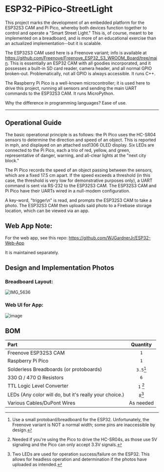# ESP32-PiPico-StreetLight

This project marks the development of an embedded platform for the ESP32S3 CAM and Pi Pico, whereby
both devices function together to control and operate a "Smart Street Light." This is, of course, meant to be implemented on a breadboard, and is more of an educational exercise than an actualized implementation--but it is scalable.

The ESP32S3 CAM used here is a Freenove variant; info is available at https://github.com/Freenove/Freenove_ESP32_S3_WROOM_Board/tree/main. This is essentially an ESP32 CAM with all goodies incorporated, and it possesses a built-in SD card reader, camera header, and all normal GPIO broken-out. Problematically, not all GPIO is always accessible. It runs C++.

The Raspberry Pi Pico is a well-known microcontroller; it is used here to drive this project, running all sensors and sending the main UART commands to the ESP32S3 CAM. It runs MicroPython.

Why the difference in programming languages? Ease of use.

---

## Operational Guide

The basic operational principle is as follows: the Pi Pico uses the HC-SR04 sensors to determine the direction and speed of an object. This is reported in mph, and displayed on an attached ssd1306 OLED display. Six LEDs are connected to the Pi Pico, each a trio of red, yellow, and green, representative of danger, warning, and all-clear lights at the "next city block."

The Pi Pico records the speed of an object passing between the sensors, which are a fixed 17.5 cm apart. If the speed exceeds a threshold (in this case, the threshold is very low for demonstrative purposes only), a UART command is sent via RS-232 to the ESP32S3 CAM. The ESP32S3 CAM and Pi Pico have their UARTs wired in a null-modem configuration.

A key-word, "trigger\n" is read, and prompts the ESP32S3 CAM to take a photo. The ESP32S3 CAM then uploads said photo to a Firebase storage location, which can be viewed via an app.

## Web App Note:

For the web app, see this repo: https://github.com/WJGardnerJr/ESP32-Web-App

It is maintained separately.

## Design and Implementation Photos

### Breadboard Layout:
![IMG_5636](https://github.com/WJGardnerJr/ESP32-PiPico-StreetLight/assets/135628958/060c208b-dd18-4a6a-9e73-0c01aaead33f)

### Web UI for App:
![image](https://github.com/WJGardnerJr/ESP32-PiPico-StreetLight/assets/135628958/709a2a71-c5d3-4047-9ac1-597d3ec1badc)

## BOM
| Part  | Quantity  |
| :--- | :---: |
| Freenove ESP32S3 CAM  | `1` |
| Raspberry Pi Pico  | `1` |
| Solderless Breadboards (or protoboards)  | `3.5`[^1] |
| 330 Ω / 470 Ω Resistors| `6` |
| TTL Logic Level Converter  | `1` [^2]|
| LEDs (Any color will do, but it's really your choice.)  | `8`[^3] |
| Various Cables/DuPont Wires| As needed |

[^1]: Use a small protobard/breadboard for the ESP32. Unfortunately, the Freenove variant is NOT a normal width; some pins are inaccessible by design.

[^2]: Needed if you're using the Pico to drive the HC-SR04s, as those use 5V signaling and the Pico can only accept 3.3V signals.

[^3]: Two LEDs are used for operation success/failure on the ESP32. This allows for headless operation and determination if the photos have uploaded as intended.
